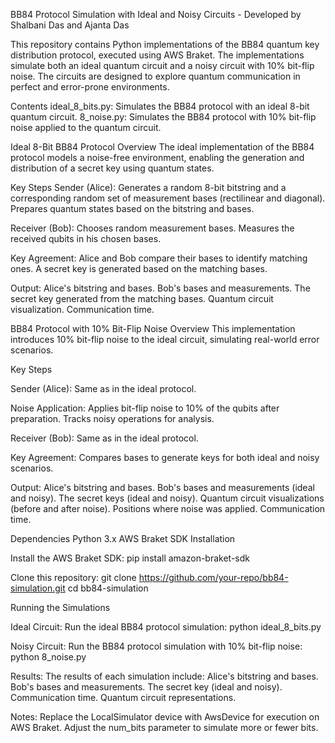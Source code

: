 BB84 Protocol Simulation with Ideal and Noisy Circuits - Developed by Shalbani Das and Ajanta Das

This repository contains Python implementations of the BB84 quantum key distribution protocol, executed using AWS Braket. The implementations simulate both an ideal quantum circuit and a noisy circuit with 10% bit-flip noise. The circuits are designed to explore quantum communication in perfect and error-prone environments.

Contents ideal_8_bits.py: Simulates the BB84 protocol with an ideal 8-bit quantum circuit. 8_noise.py: Simulates the BB84 protocol with 10% bit-flip noise applied to the quantum circuit.

Ideal 8-Bit BB84 Protocol
Overview The ideal implementation of the BB84 protocol models a noise-free environment, enabling the generation and distribution of a secret key using quantum states.

Key Steps Sender (Alice): Generates a random 8-bit bitstring and a corresponding random set of measurement bases (rectilinear and diagonal). Prepares quantum states based on the bitstring and bases.

Receiver (Bob): Chooses random measurement bases. Measures the received qubits in his chosen bases.

Key Agreement: Alice and Bob compare their bases to identify matching ones. A secret key is generated based on the matching bases.

Output: Alice's bitstring and bases. Bob's bases and measurements. The secret key generated from the matching bases. Quantum circuit visualization. Communication time.

BB84 Protocol with 10% Bit-Flip Noise
Overview This implementation introduces 10% bit-flip noise to the ideal circuit, simulating real-world error scenarios.

Key Steps

Sender (Alice): Same as in the ideal protocol.

Noise Application: Applies bit-flip noise to 10% of the qubits after preparation. Tracks noisy operations for analysis.

Receiver (Bob): Same as in the ideal protocol.

Key Agreement: Compares bases to generate keys for both ideal and noisy scenarios.

Output: Alice's bitstring and bases. Bob's bases and measurements (ideal and noisy). The secret keys (ideal and noisy). Quantum circuit visualizations (before and after noise). Positions where noise was applied. Communication time.

Dependencies Python 3.x AWS Braket SDK Installation

Install the AWS Braket SDK: pip install amazon-braket-sdk

Clone this repository: git clone https://github.com/your-repo/bb84-simulation.git cd bb84-simulation

Running the Simulations

Ideal Circuit: Run the ideal BB84 protocol simulation: python ideal_8_bits.py

Noisy Circuit: Run the BB84 protocol simulation with 10% bit-flip noise: python 8_noise.py

Results: The results of each simulation include: Alice's bitstring and bases. Bob's bases and measurements. The secret key (ideal and noisy). Communication time. Quantum circuit representations.

Notes: Replace the LocalSimulator device with AwsDevice for execution on AWS Braket. Adjust the num_bits parameter to simulate more or fewer bits.

